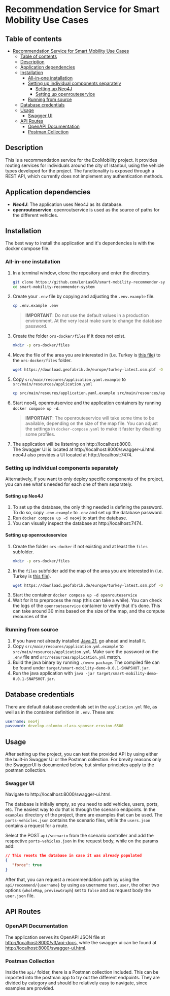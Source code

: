 # Recommendation Service for Smart Mobility Use Cases

## Table of contents
- [Recommendation Service for Smart Mobility Use Cases](#recommendation-service-for-smart-mobility-use-cases)
  - [Table of contents](#table-of-contents)
  - [Description](#description)
  - [Application dependencies](#application-dependencies)
  - [Installation](#installation)
    - [All-in-one installation](#all-in-one-installation)
    - [Setting up individual components separately](#setting-up-individual-components-separately)
      - [Setting up Neo4J](#setting-up-neo4j)
      - [Setting up openrouteservice](#setting-up-openrouteservice)
    - [Running from source](#running-from-source)
  - [Database credentials](#database-credentials)
  - [Usage](#usage)
    - [Swagger UI](#swagger-ui)
  - [API Routes](#api-routes)
    - [OpenAPI Documentation](#openapi-documentation)
    - [Postman Collection](#postman-collection)


## Description

This is a recommendation service for the EcoMobility project. It provides routing services for
individuals around the city of Istanbul, using the vehicle types developed for the project. The functionality is
exposed through a REST API, which currently does not implement any authentication methods.


## Application dependencies

* ***Neo4J***: The application uses Neo4J as its database.
* **openrouteservice**: openroutservice is used as the source of paths for the different vehicles.

## Installation

The best way to install the application and it's dependencies is 
with the docker compose file. 

### All-in-one installation

1. In a terminal window, clone the repository and enter the directory.

   ```bash
   git clone https://github.com/LoniasGR/smart-mobility-recommender-system
   cd smart-mobility-recommender-system
   ```
2. Create your `.env` file by copying and adjusting the `.env.example` file.
   ```bash
   cp .env.example .env
   ```
   >  **IMPORTANT**: Do not use the default values in a production environment. At the very least make sure to change the database password.

3.  Create the folder `ors-docker/files` if it does not exist.
    ```bash
    mkdir -p ors-docker/files
    ```
4. Move the file of the area you are interested in (i.e. Turkey is [this file](https://download.geofabrik.de/europe/turkey-latest.osm.pbf)) to the `ors-docker/files` folder.
   ```bash
   wget https://download.geofabrik.de/europe/turkey-latest.osm.pbf -O ors-docker/files/turkey-latest.osm.pbf
   ```
5. Copy `src/main/resoures/application.yaml.example` to `src/main/resources/application.yaml`
   ```bash
   cp src/main/resoures/application.yaml.example src/main/resources/application.yaml
   ```
6. Start neo4j, openroutservice and the application containers by running `docker compose up -d`.
   > **IMPORTANT**: The openrouteservice will take some time to be available, depending on the size of the map file. You can adjust the settings in `docker-compose.yaml` to make it faster by disabling some profiles.
7. The application will be listening on http://localhost:8000. <br>
   The Swagger UI is located at http://localhost:8000/swagger-ui.html. <br>
   neo4J also provides a UI located at http://localhost:7474.

### Setting up individual components separately

Alternatively, if you want to only deploy specific components of the project, you can see what's needed for each one of them separately.

#### Setting up Neo4J

1. To set up the database, the only thing needed is defining the password. To do so, copy `.env.example` to `.env` and set up the database password.
2. Run `docker compose up -d neo4j` to start the database. 
3. You can visually inspect the database at http://localhost:7474.

#### Setting up openrouteservice

1. Create the folder `ors-docker` if not existing and at least the `files` subfolder.
   ```bash
   mkdir -p ors-docker/files
   ```
2. In the `files` subfolder add the map of the area you are interested in (i.e. Turkey is [this file](https://download.geofabrik.de/europe/turkey-latest.osm.pbf)).
   ```bash
   wget https://download.geofabrik.de/europe/turkey-latest.osm.pbf -O ors-docker/files/turkey-latest.osm.pbf
   ```
3. Start the container `docker compose up -d openrouteservice`
4. Wait for it to preprocess the map (this can take a while). You can check the logs of the `openrouteservice` container to verify that it's done. This can take around 30 mins based on the size of the map, and the compute resources of the 

### Running from source

1. If you have not already installed [Java 21](https://jdk.java.net/21/), go ahead and install it.
2. Copy `src/main/resoures/application.yml.example` to `src/main/resources/application.yml`. Make sure the password on the `.env` file and `src/resources/application.yml` match.
3. Build the java binary by running `./mvnw package`. The compiled file can be found under
   `target/smart-mobility-demo-0.0.1-SNAPSHOT.jar`.
4. Run the java application with `java -jar target/smart-mobility-demo-0.0.1-SNAPSHOT.jar`.

## Database credentials

There are default database credentials set in the `application.yml` file, as well as in the container definition
in `.env`. These are:

```yaml
username: neo4j
password: develop-colombo-clara-sponsor-erosion-6500
```

## Usage

After setting up the project, you can test the provided API by using either the built-in Swagger UI or the Postman collection. For brevity reasons only the SwaggerUI is documented below, but similar principles apply to the postman collection.

### Swagger UI

Navigate to http://localhost:8000/swagger-ui.html.

The database is initially empty, so you need to add vehicles, users, ports, etc. The easiest way to do that is through the scenario endpoints. In the `examples` directory of the project, there are examples that can be used. The `ports-vehicles.json` contains the scenario files, while the `users.json` contains a request for a route. 

Select the POST `api/scenario` from the scenario controller and add the respective `ports-vehicles.json` in the request body, while on the params add:
```json
// This resets the database in case it was already populated
{
   "force": true 
}
```

After that, you can request a recommendation path by using the `api/recommend/{username}` by using as username `test.user`, the other two options (`wholeMap`, `previewGraph`) set to `false` and as request body the `user.json` file.

## API Routes

### OpenAPI Documentation

The application serves its OpenAPI JSON file at [http://localhost:8000/v3/api-docs](http://localhost:8000/v3/api-docs), while the swagger ui can be found at [http://localhost:8000/swagger-ui.html](http://localhost:8000/swagger-ui.html). 

### Postman Collection

Inside the `api/` folder, there is a Postman collection included. This can be imported into the postman app
to try out the different endpoints. They are divided by category and should be relatively easy to navigate, since examples are provided.